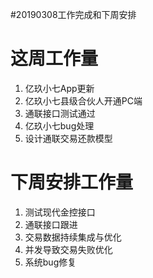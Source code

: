 #20190308工作完成和下周安排

# 这周工作量
1. 亿玖小七App更新
2. 亿玖小七县级合伙人开通PC端
3. 通联接口测试通过
4. 亿玖小七bug处理
5. 设计通联交易还款模型

# 下周安排工作量

1. 测试现代金控接口
2. 通联接口跟进
3. 交易数据持续集成与优化
4. 并发导致交易失败优化
5. 系统bug修复